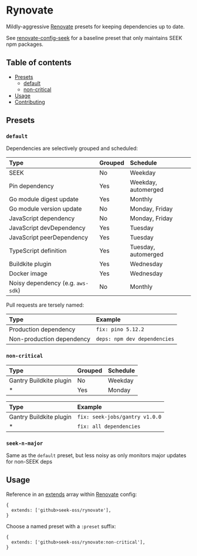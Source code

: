 # Rynovate

Mildly-aggressive [Renovate] presets for keeping dependencies up to date.

See [renovate-config-seek] for a baseline preset that only maintains SEEK npm packages.

[renovate]: https://renovatebot.com/
[renovate-config-seek]: https://github.com/seek-oss/renovate-config-seek

## Table of contents

- [Presets](#presets)
  - [default](#default)
  - [non-critical](#non-critical)
- [Usage](#usage)
- [Contributing](https://github.com/seek-oss/rynovate/blob/master/CONTRIBUTING.md)

## Presets

### `default`

Dependencies are selectively grouped and scheduled:

| Type                              | Grouped | Schedule            |
| :-------------------------------- | :------ | :------------------ |
| SEEK                              | No      | Weekday             |
| Pin dependency                    | Yes     | Weekday, automerged |
| Go module digest update           | Yes     | Monthly             |
| Go module version update          | No      | Monday, Friday      |
| JavaScript dependency             | No      | Monday, Friday      |
| JavaScript devDependency          | Yes     | Tuesday             |
| JavaScript peerDependency         | Yes     | Tuesday             |
| TypeScript definition             | Yes     | Tuesday, automerged |
| Buildkite plugin                  | Yes     | Wednesday           |
| Docker image                      | Yes     | Wednesday           |
| Noisy dependency (e.g. `aws-sdk`) | No      | Monthly             |

Pull requests are tersely named:

| Type                      | Example                      |
| :------------------------ | :--------------------------- |
| Production dependency     | `fix: pino 5.12.2`           |
| Non-production dependency | `deps: npm dev dependencies` |

### `non-critical`

| Type                    | Grouped | Schedule |
| :---------------------- | :------ | :------- |
| Gantry Buildkite plugin | No      | Weekday  |
| \*                      | Yes     | Monday   |

| Type                    | Example                        |
| :---------------------- | :----------------------------- |
| Gantry Buildkite plugin | `fix: seek-jobs/gantry v1.0.0` |
| \*                      | `fix: all dependencies`        |

### `seek-n-major`

Same as the `default` preset, but less noisy as only monitors major updates for non-SEEK deps

## Usage

Reference in an [extends] array within [Renovate] config:

[extends]: https://renovatebot.com/docs/configuration-options/#extends

```json5
{
  extends: ['github>seek-oss/rynovate'],
}
```

Choose a named preset with a `:preset` suffix:

```json5
{
  extends: ['github>seek-oss/rynovate:non-critical'],
}
```
